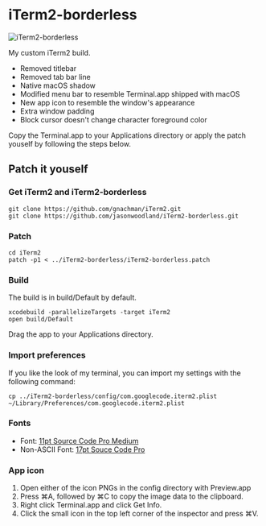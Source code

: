 # iTerm2-borderless

![iTerm2-borderless](https://github.com/jasonwoodland/iTerm2-borderless/blob/master/Preview.png?raw=true)

My custom iTerm2 build.

* Removed titlebar
* Removed tab bar line
* Native macOS shadow
* Modified menu bar to resemble Terminal.app shipped with macOS
* New app icon to resemble the window's appearance
* Extra window padding
* Block cursor doesn't change character foreground color

Copy the Terminal.app to your Applications directory or apply the patch youself by following the steps below.

## Patch it youself

### Get iTerm2 and iTerm2-borderless

```
git clone https://github.com/gnachman/iTerm2.git
git clone https://github.com/jasonwoodland/iTerm2-borderless.git
```

### Patch

```
cd iTerm2
patch -p1 < ../iTerm2-borderless/iTerm2-borderless.patch
```

### Build

The build is in build/Default by default.

```
xcodebuild -parallelizeTargets -target iTerm2
open build/Default
```

Drag the app to your Applications directory.

### Import preferences

If you like the look of my terminal, you can import my settings with the following command:

```
cp ../iTerm2-borderless/config/com.googlecode.iterm2.plist ~/Library/Preferences/com.googlecode.iterm2.plist
```

### Fonts

* Font: [11pt Source Code Pro Medium](https://github.com/adobe-fonts/source-code-pro)
* Non-ASCII Font: [17pt Souce Code Pro](https://github.com/adobe-fonts/source-code-pro)

### App icon

1. Open either of the icon PNGs in the config directory with Preview.app
2. Press ⌘A, followed by ⌘C to copy the image data to the clipboard.
3. Right click Terminal.app and click Get Info.
4. Click the small icon in the top left corner of the inspector and press ⌘V.
